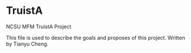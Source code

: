 # TruistA
NCSU MFM TruistA Project

This file is used to describe the goals and proposes of this project. Written by Tianyu Cheng.
